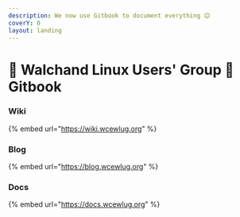```yaml
---
description: We now use Gitbook to document everything 😌
coverY: 0
layout: landing
---
```


# 🐧 Walchand Linux Users' Group 🤝 Gitbook

### Wiki

{% embed url="https://wiki.wcewlug.org" %}

### Blog

{% embed url="https://blog.wcewlug.org" %}

### Docs

{% embed url="https://docs.wcewlug.org" %}
